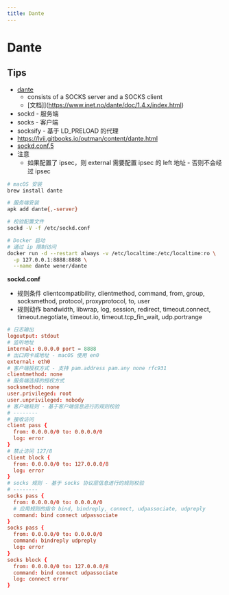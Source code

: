 ```yaml
---
title: Dante
---
```


# Dante
## Tips
* [dante](http://www.inet.no/dante/)
  * consists of a SOCKS server and a SOCKS client
  * [文档]](https://www.inet.no/dante/doc/1.4.x/index.html)
* sockd - 服务端
* socks - 客户端
* socksify - 基于 LD_PRELOAD 的代理
* https://lvii.gitbooks.io/outman/content/dante.html
* [sockd.conf.5](https://www.inet.no/dante/doc/1.4.x/sockd.conf.5.html)
* 注意
  * 如果配置了 ipsec，则 external 需要配置 ipsec 的 left 地址 - 否则不会经过 ipsec

```bash
# macOS 安装
brew install dante

# 服务端安装
apk add dante{,-server}

# 校验配置文件
sockd -V -f /etc/sockd.conf

# Docker 启动
# 通过 ip 限制访问
docker run -d --restart always -v /etc/localtime:/etc/localtime:ro \
  -p 127.0.0.1:8888:8888 \
  --name dante wener/dante
```

__sockd.conf__

* 规则条件 clientcompatibility, clientmethod, command, from, group, socksmethod, protocol, proxyprotocol, to, user
* 规则动作 bandwidth, libwrap, log, session, redirect, timeout.connect, timeout.negotiate, timeout.io, timeout.tcp_fin_wait, udp.portrange

```conf
# 日志输出
logoutput: stdout
# 监听地址
internal: 0.0.0.0 port = 8888
# 出口网卡或地址 - macOS 使用 en0
external: eth0
# 客户端授权方式 - 支持 pam.address pam.any none rfc931
clientmethod: none
# 服务端选择的授权方式
socksmethod: none
user.privileged: root
user.unprivileged: nobody
# 客户端规则 - 基于客户端信息进行的规则校验
# --------
# 接收访问
client pass {
  from: 0.0.0.0/0 to: 0.0.0.0/0
  log: error
}
# 禁止访问 127/8
client block {
  from: 0.0.0.0/0 to: 127.0.0.0/8
  log: error
}
# socks 规则 - 基于 socks 协议层信息进行的规则校验
# --------
socks pass {
  from: 0.0.0.0/0 to: 0.0.0.0/0
  # 应用规则的指令 bind, bindreply, connect, udpassociate, udpreply
  command: bind connect udpassociate
}
socks pass {
  from: 0.0.0.0/0 to: 0.0.0.0/0
  command: bindreply udpreply
  log: error
}
socks block {
  from: 0.0.0.0/0 to: 127.0.0.0/8
  command: bind connect udpassociate
  log: connect error
}
```
